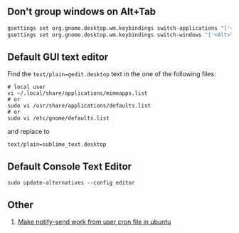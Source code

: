 ## Don't group windows on Alt+Tab
```bash
gsettings set org.gnome.desktop.wm.keybindings switch-applications "['<Super>Tab']"
gsettings set org.gnome.desktop.wm.keybindings switch-windows "['<Alt>Tab']"
```

## Default GUI text editor

Find the `text/plain=gedit.desktop` text in the one of the following files:

    # local user
    vi ~/.local/share/applications/mimeapps.list
    # or 
    sudo vi /usr/share/applications/defaults.list
    # or 
    sudo vi /etc/gnome/defaults.list

and replace to

    text/plain=sublime_text.desktop
    
## Default Console Text Editor

    sudo update-alternatives --config editor
    
## Other
    
1. [Make notify-send work from user cron file in ubuntu](https://selivan.github.io/2016/07/08/notify-send-from-cron-in-ubuntu.html)
